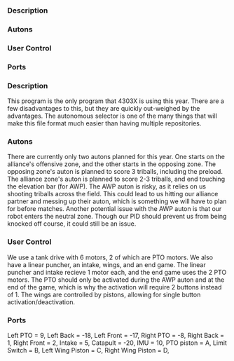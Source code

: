 ### Description
### Autons
### User Control
### Ports 

### Description
This program is the only program that 4303X is using this year. There are a few disadvantages to this, but they are quickly out-weighed by the advantages. The autonomous selector is one of the many things that will make this file format much easier than having multiple repositories.

### Autons
There are currently only two autons planned for this year. One starts on the alliance's offensive zone, and the other starts in the opposing zone. The opposing zone's auton is planned to score 3 triballs, including the preload. The alliance zone's auton is planned to score 2-3 triballs, and end touching the elevation bar (for AWP). The AWP auton is risky, as it relies on us shooting triballs across the field. This could lead to us hitting our alliance partner and messing up their auton, which is something we will have to plan for before matches. Another potential issue with the AWP auton is that our robot enters the neutral zone. Though our PID should prevent us from being knocked off course, it could still be an issue.

### User Control
We use a tank drive with 6 motors, 2 of which are PTO motors. We also have a linear puncher, an intake, wings, and an end game. The linear puncher and intake recieve 1 motor each, and the end game uses the 2 PTO motors. The PTO should only be activated during the AWP auton and at the end of the game, which is why the activation will require 2 buttons instead of 1. The wings are controlled by pistons, allowing for single button activation/deactivation. 

### Ports
Left PTO = 9,
Left Back = -18,
Left Front = -17,
Right PTO = -8,
Right Back = 1,
Right Front = 2,
Intake = 5,
Catapult = -20,
IMU = 10,
PTO piston = A,
Limit Switch = B,
Left Wing Piston  = C,
Right Wing Piston  = D,